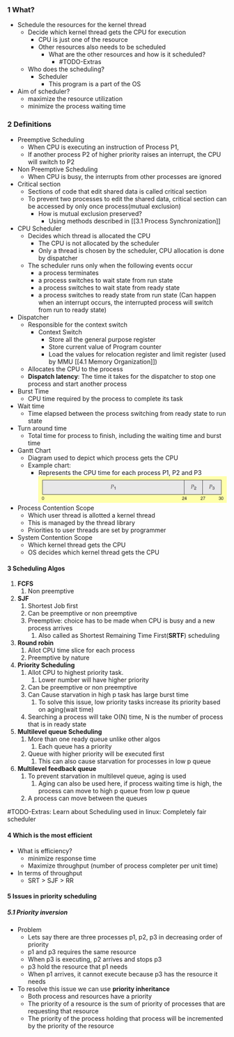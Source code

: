 
### 1 What?
- Schedule the resources for the kernel thread
	- Decide which kernel thread gets the CPU for execution 
		- CPU is just one of the resource
		- Other resources also needs to be scheduled
			- What are the other resources and how is it scheduled? 
				- #TODO-Extras 
	- Who does the scheduling?
		- Scheduler
			- This program is a part of the OS
- Aim of scheduler?
	- maximize the resource utilization 
	- minimize the process waiting time

### 2 Definitions
- Preemptive Scheduling
	- When CPU is executing an instruction of Process P1, 
	- If another process P2 of higher priority raises an interrupt, the CPU will switch to P2
- Non Preemptive Scheduling
	- When CPU is busy, the interrupts from other processes are ignored
- Critical section
	- Sections of code that edit shared data is called critical section
	- To prevent two processes to edit the shared data, critical section can be accessed by only once process(mutual exclusion)
		- How is mutual exclusion preserved?
			- Using methods described in [[3.1 Process Synchronization]]
- CPU Scheduler
	- Decides which thread is allocated the CPU
		- The CPU is not allocated by the scheduler 
		- Only a thread is chosen by the scheduler, CPU allocation is done by dispatcher 
	- The scheduler runs only when the following events occur 
		- a process terminates
		- a process switches to wait state from run state
		- a process switches to wait state from ready state
		- a process switches to ready state from run state (Can happen when an interrupt occurs, the interrupted process will switch from run to ready state)
- Dispatcher
	- Responsible for the context switch
		- Context Switch
			- Store all the general purpose register 
			- Store  current value of Program counter
			- Load the values for relocation register and limit register (used by MMU [[4.1 Memory Organization]])
	- Allocates the CPU to the process
	- **Dispatch latency**: The time it takes for the dispatcher to stop one process and start another process
- Burst Time
	- CPU time required by the process to complete its task
- Wait time
	- Time elapsed between the process switching from ready state to run state
- Turn around time
	- Total time for process to finish, including the waiting time and burst time
- Gantt Chart
	- Diagram used to depict which process gets the CPU
	- Example chart: 
		- Represents the CPU time for each process P1, P2 and P3 ![](./Attachments/Images/gantt_chart.png)
- Process Contention Scope
	- Which user thread is allotted a kernel thread
	- This is managed by the thread library
	- Priorities to user threads are set by programmer 
- System Contention Scope
	- Which kernel thread gets the CPU
	- OS decides which kernel thread gets the CPU

#### 3 Scheduling Algos
1. **FCFS**
	1. Non preemptive
2. **SJF**
	1. Shortest Job first
	2. Can be preemptive or non preemptive
	3. Preemptive: choice has to be made when CPU is busy and a new process arrives
		1. Also called as Shortest Remaining Time First(**SRTF**) scheduling
3.  **Round robin**
	1. Allot CPU time slice for each process
	2. Preemptive by nature
4. **Priority Scheduling**
	1. Allot CPU to highest priority task. 
		1. Lower number will have higher priority
	2. Can be preemptive or non preemptive
	3. Can Cause starvation in high p task has large burst time
		1. To solve this issue, low priority tasks increase its priority based on aging(wait time)
	4. Searching a process will take O(N) time, N is the number of process that is in ready state
5. **Multilevel queue Scheduling**
	1. More than one ready queue unlike other algos
		1. Each queue has a priority
	2. Queue with higher priority will be executed first
		1. This can also cause starvation for processes in low p queue
6. **Multilevel feedback queue**
	1. To prevent starvation in multilevel queue, aging is used
		1. Aging can also be used here, if process waiting time is high, the process can move to high p queue from low p queue
	2. A process can move between the queues

#TODO-Extras: Learn about Scheduling used in linux: Completely fair scheduler

#### 4 Which is the most efficient
- What is efficiency?
	- minimize response time
	- Maximize throughput (number of process completer per unit time)
- In terms of throughput
	- SRT > SJF > RR

#### 5 Issues in priority scheduling
##### 5.1 Priority inversion
- Problem
	- Lets say there are three processes p1, p2, p3 in decreasing order of priority
	- p1 and p3 requires the same resource
	- When p3 is executing, p2 arrives and stops p3
	- p3 hold the resource that p1 needs
	- When p1 arrives, it cannot execute because p3 has the resource it needs
- To resolve this issue we can use **priority inheritance**
	- Both process and resources have a priority
	- The priority of a resource is the sum of priority of processes that are requesting that resource
	- The priority of the process holding that process will be incremented by the priority of the resource


